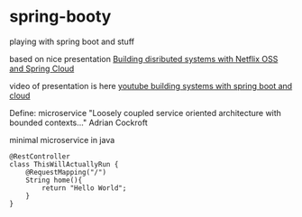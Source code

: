 # spring-booty
playing with spring boot and stuff

based on nice presentation [Building disributed systems with Netflix OSS and Spring Cloud](http://www.meetup.com/Data-Engineers-Guild/events/219264521/)

video of presentation is here [youtube building systems with spring boot and cloud](https://www.youtube.com/watch?v=hV5TTSiFhRs&list=PL62pIycqXx-QKMyHqLem4Nh00Wnd2emwr)

Define: microservice
"Loosely coupled service oriented architecture with bounded contexts..."
Adrian Cockroft

minimal microservice in java

```
@RestController
class ThisWillActuallyRun {
	@RequestMapping("/")
	String home(){
		return "Hello World";
	}
}
```
